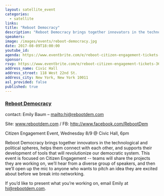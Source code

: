 ```yaml
---
layout: satellite_event
categories:
  - satellite
links:
title: "Reboot Democracy"
description: "Reboot Democracy brings together innovators in the technological and political spheres, helps them connect with each other, and supports their development of tools that will revolutionize our democratic system. Our next event is focused on Citizen Engagement -- teams will share the projects they are working on, we’ll hear from a diverse group of speakers, and then we’ll open up the mic to anyone who wants to pitch an idea they are excited about before we break into networking."
speakers:
image: /images/events/reboot-democracy.jpg
date: 2017-08-09T18:00:00
youtube_id:
agenda: https://www.eventbrite.com/e/reboot-citizen-engagement-tickets-36209330081
sponsor:
rsvp: https://www.eventbrite.com/e/reboot-citizen-engagement-tickets-36209330081
address_name: Civic Hall
address_street: 118 West 22nd St.
address_city: New York, New York 10011
asl_provided: false
published: true
---
```



### [Reboot Democracy](www.rebootdem.com)

contact: Emily Baum – [mailto:hi@rebootdem.com](hi@rebootdem.com)

Site: www.rebootdem.com / FB: http://www.facebook.com/RebootDem

Citizen Engagement Event, Wednesday 8/9 @ Civic Hall, 6pm

Reboot Democracy brings together innovators in the technological and political spheres, helps them connect with each other, and supports their development of tools that will revolutionize our democratic system. This event is focused on Citizen Engagement -- teams will share the projects they are working on, we’ll hear from a diverse group of speakers, and then we’ll open up the mic to anyone who wants to pitch an idea they are excited about before we break into networking.

If you’d like to present what you’re working on, email Emily at hi@rebootdem.com.
